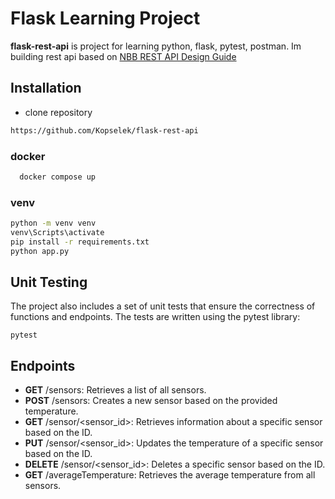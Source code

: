 
# Flask Learning Project

**flask-rest-api** is project for learning python, flask, pytest, postman.
Im building rest api based on [NBB REST API Design Guide](https://github.com/NationalBankBelgium/REST-API-Design-Guide)
## Installation

- clone repository
```bash
https://github.com/Kopselek/flask-rest-api
```
### docker

```bash
  docker compose up
```

### venv
```bash
python -m venv venv
venv\Scripts\activate
pip install -r requirements.txt
python app.py
```
## Unit Testing
The project also includes a set of unit tests that ensure the correctness of functions and endpoints. The tests are written using the pytest library:
```pytest
pytest
```
## Endpoints
- **GET** /sensors: Retrieves a list of all sensors.
- **POST** /sensors: Creates a new sensor based on the provided temperature.
- **GET** /sensor/<sensor_id>: Retrieves information about a specific sensor based on the ID.
- **PUT** /sensor/<sensor_id>: Updates the temperature of a specific sensor based on the ID.
- **DELETE** /sensor/<sensor_id>: Deletes a specific sensor based on the ID.
- **GET** /averageTemperature: Retrieves the average temperature from all sensors.